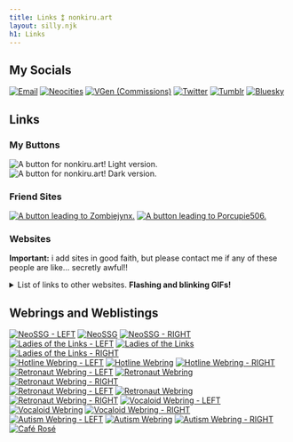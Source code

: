 ```yaml
---
title: Links ⁑ nonkiru.art
layout: silly.njk
h1: Links
---
```

<div class="flex">

<div class="linksbox">

## My Socials

<img src="/assets/website/chibi.png" alt="" style="max-width:100%">
<br><a href="mailto:nonkiru@gmail.com" class="imgbutton"><img src="/assets/website/buttons/email.png" alt="Email"></a>
<a href="https://neocities.org/site/nonkiru" class="imgbutton"><img src="/assets/website/buttons/neocities.png" alt="Neocities"></a>
<a href="https://vgen.co/nonkiru" class="imgbutton"><img src="/assets/website/buttons/vgen.png" alt="VGen (Commissions)"></a>
<a href="https://twitter.com/nonkiru_" class="imgbutton"><img src="/assets/website/buttons/twitter.png" alt="Twitter"></a>
<a href="https://nonkiru.tumblr.com/" class="imgbutton"><img src="/assets/website/buttons/tumblr.png" alt="Tumblr"></a>
<a href="https://bsky.app/profile/nonkiru.art" class="imgbutton"><img src="/assets/website/buttons/bluesky.png" alt="Bluesky"></a>

</div>

<div class="linksbox">

## Links
### My Buttons
<img src="/../assets/img/nonkiru_button_light.gif" alt="A button for nonkiru.art! Light version.">
<img src="/../assets/img/nonkiru_button_dark.gif" alt="A button for nonkiru.art! Dark version.">

### Friend Sites
<div class="imgbutton">
<a href="https://zombiejynx.neocities.org/"><img src="../assets/img/buttons/jynxbuttonANIMATED.gif" alt="A button leading to Zombiejynx."></a>
<a href="https://porcupie506.neocities.org/"><img src="../assets/img/buttons/porcupie.gif" alt="A button leading to Porcupie506."></a>
</div>

### Websites
**Important:** i add sites in good faith, but please contact me if any of these people are like... secretly awful!!
<details>
<summary>List of links to other websites. <b>Flashing and blinking GIFs!</b></summary>
<div class="imgbutton">
<a href="https://arunyi.art/"><img src="../assets/img/buttons/arunyi.gif" alt="A button leading to Arunyi." loading="lazy"></a>
<a href="https://cinni.net/"><img src="../assets/img/buttons/cinni.gif" alt="A button leading to Cinni's Dream Home." loading="lazy"></a>
<a href="https://allyratworld.com/"><img src="../assets/img/buttons/allyrat.png" alt="A button leading to AllyRat." loading="lazy"></a>
<a href="https://nine-moonbeams.neocities.org/"><img src="../assets/img/buttons/nine-moonbeams.gif" alt="A button leading to Nine-Moonbeams." loading="lazy"></a>
<a href="https://lazer-bunny.neocities.org/"><img src="../assets/img/buttons/lazer-bunny.gif" alt="A button leading to Lazer-Bunny." loading="lazy"></a>
<a href="https://theabsoluterealm.com/"><img src="../assets/img/buttons/arbutton.gif" alt="A button leading to The Absolute Realm." loading="lazy"></a>
<a href="https://xandra.cc/"><img src="../assets/img/buttons/alexandra.png" alt="A button leading to the Museum of Alexandra." loading="lazy"></a>
<a href="https://linwood.neocities.org/"><img src="../assets/img/buttons/linwoodbutton.png" alt="A button leading to Linwood." loading="lazy"></a>
<a href="https://cadence.moe/"><img src="../assets/img/buttons/cadence_now.png" alt="A button leading to Cadence Now." loading="lazy"></a>
<a href="https://le.alphamethyl.barr0w.net/~elysia"><img src="../assets/img/buttons/elysia.png" alt="A button leading to Elysia's Website." loading="lazy"></a>
<a href="https://comfort.neocities.org/"><img src="../assets/img/buttons/comfort-pixel.gif" alt="A button leading to Comfort." loading="lazy"></a>
<a href="https://mysweetpiano.neocities.org/"><img src="../assets/img/buttons/mysweetpiano.gif" alt="A button leading to My Sweet Piano." loading="lazy"></a>
<a href="https://adilene.net/"><img src="../assets/img/buttons/adilene.png" alt="A button leading to Adilene." loading="lazy"></a>
<a href="https://the-rusty.zone/home"><img src="../assets/img/buttons/rustyzone.gif" alt="A button leading to The Rusty Zone." loading="lazy"></a>
<a href="https://portfiend.quest/"><img src="../assets/img/buttons/portfiend.png" alt="A button leading to PORTFIEND." loading="lazy"></a>
<a href="https://loves1ck.neocities.org/"><img src="../assets/img/buttons/lovesick.png" alt="A button leading to loves1ck." loading="lazy"></a>
<a href="https://sugarblush.neocities.org/"><img src="../assets/img/buttons/sugarblush-button.png" alt="A button leading to SugarBlush." loading="lazy"></a>
<a href="https://www.bikobatanari.art"><img src="../assets/img/buttons/bikobatanari.gif" alt="A button leading to bikobatanari." loading="lazy"></a>
<a href="https://bloodtypeoh.neocities.org"><img src="../assets/img/buttons/bloodtypeoh_butt.gif" alt="A button leading to bloodtypeoh." loading="lazy"></a>
<a href="https://swirl.neocities.org/"><img src="../assets/img/buttons/swirlbutton.gif" alt="A button leading to swirl." loading="lazy"></a>
<a href="https://cloverbell.neocities.org/"><img src="../assets/img/buttons/cloverbell.gif" alt="A button leading to cloverbell." loading="lazy"></a>
<a href="https://jasm1nii.xyz/"><img src="../assets/img/buttons/jasmines-journal.png" alt="A button leading to jasmine's journal." loading="lazy"></a>
<a href="https://wappydog.neocities.org/"><img src="../assets/img/buttons/wappy.gif" alt="A button leading to wappydog." loading="lazy"></a>
<a href="https://whiona.me/"><img src="../assets/img/buttons/whiona_button.png" alt="A button leading to whiona." loading="lazy"></a>
<a href="https://virtualobserver.moe/"><img src="../assets/img/buttons/virtualobserver.png" alt="A button leading to virtualobserver." loading="lazy"></a>
<a href="https://jeith.neocities.org/"><img src="../assets/img/buttons/jeith.jpg" alt="A button leading to jeith." loading="lazy"></a>
<a href="https://kikapi.neocities.org/"><img src="../assets/img/buttons/kikapi.gif" alt="A button leading to kikapi." loading="lazy"></a>
<a href="https://fatgrrlz.neocities.org/"><img src="../assets/img/buttons/fatgrlz.gif" alt="A button leading to fatgrlz." loading="lazy"></a>
<a href="https://prismatic-realm.net/"><img src="../assets/img/buttons/prismatic-realm.gif" alt="A button leading to Prismatic-Realm." loading="lazy"></a>
<a href="https://lostletters.neocities.org/"><img src="../assets/img/buttons/LostLetters88x31.gif" alt="A button leading to Lost Letters." loading="lazy"></a>
<a href="https://taffy.neocities.org/"><img src="../assets/img/buttons/taffybutton2023.gif" alt="A button leading to Taffy." loading="lazy"></a>
<a href="https://snewberry.neocities.org/"><img src="../assets/img/buttons/snewbutton.gif" alt="A button leading to Snewberry." loading="lazy"></a>
<a href="https://frills.dev/"><img src="../assets/img/buttons/frills.png" alt="A button leading to Frills." loading="lazy"></a>
</div>
</details>

</div>

<div class="linksbox">

## Webrings and Weblistings

<a href="https://whiona.me/" class="imgbutton"><img src="/assets/website/webrings/webring_left.png" alt="NeoSSG - LEFT"></a>
<a href="https://neossg.neocities.org/" class="imgbutton"><img src="/assets/website/webrings/neossg.png" alt="NeoSSG"></a>
<a href="https://lime360.neocities.org/" class="imgbutton"><img src="/assets/website/webrings/webring_right.png" alt="NeoSSG - RIGHT"></a>
<a href="https://webri.ng/webring/ladiesofthelinks/previous?via=https://nonkiru.art/" class="imgbutton"><img src="/assets/website/webrings/webring_left.png" alt="Ladies of the Links - LEFT"></a>
<a href="https://webri.ng/webring/ladiesofthelinks/random?via=https://nonkiru.art/" class="imgbutton"><img src="/assets/website/webrings/ladies.png" alt="Ladies of the Links"></a>
<a href="https://webri.ng/webring/ladiesofthelinks/next?via=https://nonkiru.art/" class="imgbutton"><img src="/assets/website/webrings/webring_right.png" alt="Ladies of the Links - RIGHT"></a>
<br>
<a href="https://hotlinewebring.club/nonkiru/previous" class="imgbutton"><img src="/assets/website/webrings/webring_left.png" alt="Hotline Webring - LEFT"></a>
<a href="https://hotlinewebring.club/" class="imgbutton"><img src="/assets/website/webrings/hotline.png" alt="Hotline Webring"></a>
<a href="https://hotlinewebring.club/nonkiru/next" class="imgbutton"><img src="/assets/website/webrings/webring_right.png" alt="Hotline Webring - RIGHT"></a>
<a href="https://webring.dinhe.net/prev/https://nonkiru.art" class="imgbutton"><img src="/assets/website/webrings/webring_left.png" alt="Retronaut Webring - LEFT"></a>
<a href="https://webring.dinhe.net/" class="imgbutton"><img src="/assets/website/webrings/retronaut.png" alt="Retronaut Webring"></a>
<a href="https://webring.dinhe.net/next/https://nonkiru.art" class="imgbutton"><img src="/assets/website/webrings/webring_right.png" alt="Retronaut Webring - RIGHT"></a>
<br>
<a href="https://webring.dinhe.net/prev/https://nonkiru.art" class="imgbutton"><img src="/assets/website/webrings/webring_left.png" alt="Retronaut Webring - LEFT"></a>
<a href="https://webring.dinhe.net/" class="imgbutton"><img src="/assets/website/webrings/null.png" alt="Retronaut Webring"></a>
<a href="https://webring.dinhe.net/next/https://nonkiru.art" class="imgbutton"><img src="/assets/website/webrings/webring_right.png" alt="Retronaut Webring - RIGHT"></a>
<a href="https://milestailsprower.neocities.org/" class="imgbutton"><img src="/assets/website/webrings/webring_left.png" alt="Vocaloid Webring - LEFT"></a>
<a href="https://webring.adilene.net/" class="imgbutton"><img src="/assets/website/webrings/vocaloid.png" alt="Vocaloid Webring"></a>
<a href="https://entomology.neocities.org/" class="imgbutton"><img src="/assets/website/webrings/webring_right.png" alt="Vocaloid Webring - RIGHT"></a>
<br>
<a href="https://retrovampz.neocities.org/" class="imgbutton"><img src="/assets/website/webrings/webring_left.png" alt="Autism Webring - LEFT"></a>
<a href="https://macaque.moe/autiring/" class="imgbutton"><img src="/assets/website/webrings/autism.png" alt="Autism Webring"></a>
<a href="https://martin-is-a-real-person.neocities.org/" class="imgbutton"><img src="/assets/website/webrings/webring_right.png" alt="Autism Webring - RIGHT"></a>
<br>
<a href="https://allyratworld.com/cafe/rose" class="imgbutton"><img src="/assets/website/webrings/caferose.png" alt="Café Rosé"></a>
</div>

</div>